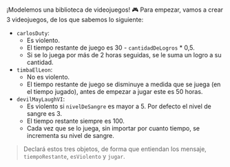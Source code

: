 ¡Modelemos una biblioteca de videojuegos! :video_game: Para empezar, vamos a crear 3 videojuegos, de los que sabemos lo siguiente:

* `carlosDuty`: 
    * Es violento.
    * El tiempo restante de juego es 30 - `cantidadDeLogros` * 0,5.
    * Si se lo juega por más de 2 horas seguidas, se le suma un logro a su cantidad.
* `timbaElLeon`:
    * No es violento.
    * El tiempo restante de juego se disminuye a medida que se juega (en el tiempo jugado), antes de empezar a jugar este es 50 horas.
* `devilMayLaughVI`:
    * Es violento si `nivelDeSangre` es mayor a 5. Por defecto el nivel de sangre es 3.
    * El tiempo restante siempre es 100.
    * Cada vez que se lo juega, sin importar por cuanto tiempo, se incrementa su nivel de sangre. 

> Declará estos tres objetos, de forma que entiendan los mensaje, `tiempoRestante`, `esViolento` y `jugar`. 